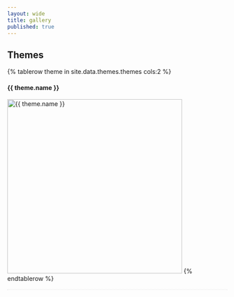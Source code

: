 ```yaml
---
layout: wide
title: gallery
published: true
---
```

## Themes

<table style="border:1px dotted #eeeeee; border-spacing: 10px 10px;">
{% tablerow theme in site.data.themes.themes cols:2 %}
  <h4>{{ theme.name }} </h4>
    <a href="themes/{{ theme.name }}"><img src="themes/{{ theme.name }}/sequence-ex.svg" width="400"  title="{{ theme.name }}" alt="{{ theme.name }}" style="background-color: {{ theme.background }}"></a>
{% endtablerow %}
  </table>
